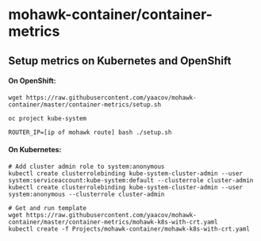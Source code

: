 # mohawk-container/container-metrics

## Setup metrics on Kubernetes and OpenShift

#### On OpenShift:
```
wget https://raw.githubusercontent.com/yaacov/mohawk-container/master/container-metrics/setup.sh

oc project kube-system

ROUTER_IP=[ip of mohawk route] bash ./setup.sh
```

#### On Kubernetes:

```
# Add cluster admin role to system:anonymous
kubectl create clusterrolebinding kube-system-cluster-admin --user system:serviceaccount:kube-system:default --clusterrole cluster-admin
kubectl create clusterrolebinding kube-system-cluster-admin --user system:anonymous --clusterrole cluster-admin

# Get and run template
wget https://raw.githubusercontent.com/yaacov/mohawk-container/master/container-metrics/mohawk-k8s-with-crt.yaml
kubectl create -f Projects/mohawk-container/mohawk-k8s-with-crt.yaml

```
